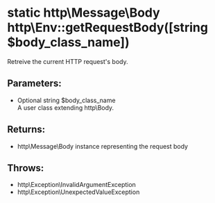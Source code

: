 # static http\Message\Body http\Env::getRequestBody([string $body_class_name])

Retreive the current HTTP request's body.

## Parameters:

* Optional string $body_class_name  
  A user class extending http\Body.

## Returns:

* http\Message\Body instance representing the request body

## Throws:

* http\Exception\InvalidArgumentException
* http\Exception\UnexpectedValueException
